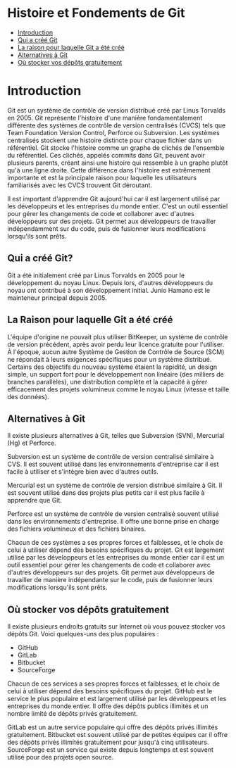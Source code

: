 # Histoire et Fondements de Git

- [Introduction](#introduction)
- [Qui a créé Git](#qui-a-créé-git)
- [La raison pour laquelle Git a été créé](#la-raison-pour-laquelle-git-a-été-créé)
- [Alternatives à Git](#alternatives-à-git)
- [Où stocker vos dépôts gratuitement](#où-stocker-vos-dépôts-gratuitement)

# Introduction

Git est un système de contrôle de version distribué créé par Linus Torvalds en 2005. Git représente l'histoire d'une manière fondamentalement différente des systèmes de contrôle de version centralisés (CVCS) tels que Team Foundation Version Control, Perforce ou Subversion. Les systèmes centralisés stockent une histoire distincte pour chaque fichier dans un référentiel. Git stocke l'histoire comme un graphe de clichés de l'ensemble du référentiel. Ces clichés, appelés commits dans Git, peuvent avoir plusieurs parents, créant ainsi une histoire qui ressemble à un graphe plutôt qu'à une ligne droite. Cette différence dans l'histoire est extrêmement importante et est la principale raison pour laquelle les utilisateurs familiarisés avec les CVCS trouvent Git déroutant.

Il est important d'apprendre Git aujourd'hui car il est largement utilisé par les développeurs et les entreprises du monde entier. C'est un outil essentiel pour gérer les changements de code et collaborer avec d'autres développeurs sur des projets. Git permet aux développeurs de travailler indépendamment sur du code, puis de fusionner leurs modifications lorsqu'ils sont prêts.

## Qui a créé Git?

Git a été initialement créé par Linus Torvalds en 2005 pour le développement du noyau Linux. Depuis lors, d'autres développeurs du noyau ont contribué à son développement initial. Junio Hamano est le mainteneur principal depuis 2005.

## La Raison pour laquelle Git a été créé

L'équipe d'origine ne pouvait plus utiliser BitKeeper, un système de contrôle de version précédent, après avoir perdu leur licence gratuite pour l'utiliser. À l'époque, aucun autre Système de Gestion de Contrôle de Source (SCM) ne répondait à leurs exigences spécifiques pour un système distribué. Certains des objectifs du nouveau système étaient la rapidité, un design simple, un support fort pour le développement non linéaire (des milliers de branches parallèles), une distribution complète et la capacité à gérer efficacement des projets volumineux comme le noyau Linux (vitesse et taille des données).

## Alternatives à Git

Il existe plusieurs alternatives à Git, telles que Subversion (SVN), Mercurial (Hg) et Perforce.

Subversion est un système de contrôle de version centralisé similaire à CVS. Il est souvent utilisé dans les environnements d'entreprise car il est facile à utiliser et s'intègre bien avec d'autres outils.

Mercurial est un système de contrôle de version distribué similaire à Git. Il est souvent utilisé dans des projets plus petits car il est plus facile à apprendre que Git.

Perforce est un système de contrôle de version centralisé souvent utilisé dans les environnements d'entreprise. Il offre une bonne prise en charge des fichiers volumineux et des fichiers binaires.

Chacun de ces systèmes a ses propres forces et faiblesses, et le choix de celui à utiliser dépend des besoins spécifiques du projet. Git est largement utilisé par les développeurs et les entreprises du monde entier car il est un outil essentiel pour gérer les changements de code et collaborer avec d'autres développeurs sur des projets. Git permet aux développeurs de travailler de manière indépendante sur le code, puis de fusionner leurs modifications lorsqu'ils sont prêts.

## Où stocker vos dépôts gratuitement

Il existe plusieurs endroits gratuits sur Internet où vous pouvez stocker vos dépôts Git. Voici quelques-uns des plus populaires :

- GitHub
- GitLab
- Bitbucket
- SourceForge

Chacun de ces services a ses propres forces et faiblesses, et le choix de celui à utiliser dépend des besoins spécifiques du projet. GitHub est le service le plus populaire et est largement utilisé par les développeurs et les entreprises du monde entier. Il offre des dépôts publics illimités et un nombre limité de dépôts privés gratuitement.

GitLab est un autre service populaire qui offre des dépôts privés illimités gratuitement. Bitbucket est souvent utilisé par de petites équipes car il offre des dépôts privés illimités gratuitement pour jusqu'à cinq utilisateurs. SourceForge est un service qui existe depuis longtemps et est souvent utilisé pour des projets open source.